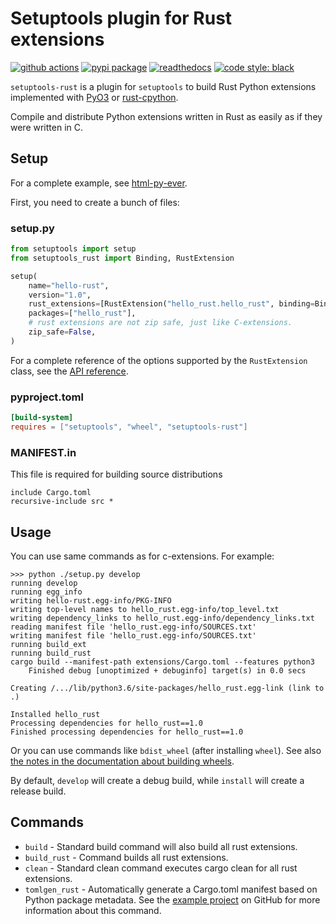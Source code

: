 # Setuptools plugin for Rust extensions

[![github actions](https://github.com/PyO3/setuptools-rust/actions/workflows/ci.yml/badge.svg)](https://github.com/PyO3/setuptools-rust/actions/workflows/ci.yml)
[![pypi package](https://badge.fury.io/py/setuptools-rust.svg)](https://pypi.org/project/setuptools-rust/)
[![readthedocs](https://readthedocs.org/projects/pip/badge/)](https://setuptools-rust.readthedocs.io/en/latest/)
[![code style: black](https://img.shields.io/badge/code%20style-black-000000.svg)](https://github.com/ambv/black)

`setuptools-rust` is a plugin for `setuptools` to build Rust Python extensions implemented with [PyO3](https://github.com/PyO3/pyo3) or [rust-cpython](https://github.com/dgrunwald/rust-cpython).

Compile and distribute Python extensions written in Rust as easily as if
they were written in C.

## Setup

For a complete example, see
[html-py-ever](https://github.com/PyO3/setuptools-rust/tree/main/examples/html-py-ever).

First, you need to create a bunch of files:

### setup.py

```python
from setuptools import setup
from setuptools_rust import Binding, RustExtension

setup(
    name="hello-rust",
    version="1.0",
    rust_extensions=[RustExtension("hello_rust.hello_rust", binding=Binding.PyO3)],
    packages=["hello_rust"],
    # rust extensions are not zip safe, just like C-extensions.
    zip_safe=False,
)
```

For a complete reference of the options supported by the `RustExtension` class, see the
[API reference](https://setuptools-rust.readthedocs.io/en/latest/reference.html).

### pyproject.toml

```toml
[build-system]
requires = ["setuptools", "wheel", "setuptools-rust"]
```

### MANIFEST.in

This file is required for building source distributions

```text
include Cargo.toml
recursive-include src *
```

## Usage

You can use same commands as for c-extensions. For example:

```
>>> python ./setup.py develop
running develop
running egg_info
writing hello-rust.egg-info/PKG-INFO
writing top-level names to hello_rust.egg-info/top_level.txt
writing dependency_links to hello_rust.egg-info/dependency_links.txt
reading manifest file 'hello_rust.egg-info/SOURCES.txt'
writing manifest file 'hello_rust.egg-info/SOURCES.txt'
running build_ext
running build_rust
cargo build --manifest-path extensions/Cargo.toml --features python3
    Finished debug [unoptimized + debuginfo] target(s) in 0.0 secs

Creating /.../lib/python3.6/site-packages/hello_rust.egg-link (link to .)

Installed hello_rust
Processing dependencies for hello_rust==1.0
Finished processing dependencies for hello_rust==1.0
```

Or you can use commands like `bdist_wheel` (after installing `wheel`). See also [the notes in the documentation about building wheels](https://setuptools-rust.readthedocs.io/en/latest/building_wheels.html).

By default, `develop` will create a debug build, while `install` will create a release build.

## Commands

  - `build` - Standard build command will also build all rust extensions.
  - `build_rust` - Command builds all rust extensions.
  - `clean` - Standard clean command executes cargo clean for all rust
    extensions.
  - `tomlgen_rust` - Automatically generate a Cargo.toml manifest based
    on Python package metadata. See the [example
    project](https://github.com/PyO3/setuptools-rust/tree/main/examples/tomlgen)
    on GitHub for more information about this command.
